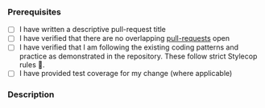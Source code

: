 ### Prerequisites

- [ ] I have written a descriptive pull-request title
- [ ] I have verified that there are no overlapping [pull-requests](https://github.com/SixLabors/ImageSharp.Textures/pulls) open
- [ ] I have verified that I am following the existing coding patterns and practice as demonstrated in the repository. These follow strict Stylecop rules :cop:.
- [ ] I have provided test coverage for my change (where applicable)

### Description

<!-- A description of the changes proposed in the pull-request -->

<!-- Thanks for contributing to ImageSharp! -->
